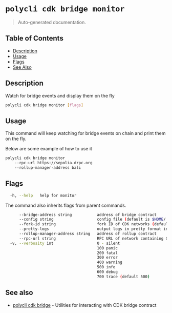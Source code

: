 # `polycli cdk bridge monitor`

> Auto-generated documentation.

## Table of Contents

- [Description](#description)
- [Usage](#usage)
- [Flags](#flags)
- [See Also](#see-also)

## Description

Watch for bridge events and display them on the fly

```bash
polycli cdk bridge monitor [flags]
```

## Usage

This command will keep watching for bridge events on chain and print them on the fly.

Below are some example of how to use it

```bash
polycli cdk bridge monitor
    --rpc-url https://sepolia.drpc.org
    --rollup-manager-address bali
```

## Flags

```bash
  -h, --help   help for monitor
```

The command also inherits flags from parent commands.

```bash
      --bridge-address string           address of bridge contract
      --config string                   config file (default is $HOME/.polygon-cli.yaml)
      --fork-id string                  fork ID of CDK networks (default "12")
      --pretty-logs                     output logs in pretty format instead of JSON (default true)
      --rollup-manager-address string   address of rollup contract
      --rpc-url string                  RPC URL of network containing CDK contracts (default "http://localhost:8545")
  -v, --verbosity int                   0 - silent
                                        100 panic
                                        200 fatal
                                        300 error
                                        400 warning
                                        500 info
                                        600 debug
                                        700 trace (default 500)
```

## See also

- [polycli cdk bridge](polycli_cdk_bridge.md) - Utilities for interacting with CDK bridge contract
